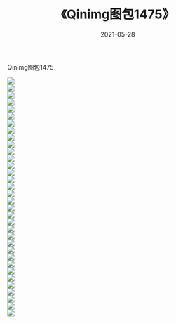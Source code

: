 ﻿---
layout: post
title:  《Qinimg图包1475》
date:   2021-05-28
img: http://imgx.orgx.ga/Qinimg图包/Qinimg图包1475/000.jpg
categories: [美女, 清纯, 唯美]
---

Qinimg图包1475

 ![](http://imgx.orgx.ga/Qinimg图包/Qinimg图包1475/001.jpg) <br>![](http://imgx.orgx.ga/Qinimg图包/Qinimg图包1475/002.jpg) <br>![](http://imgx.orgx.ga/Qinimg图包/Qinimg图包1475/003.jpg) <br>![](http://imgx.orgx.ga/Qinimg图包/Qinimg图包1475/004.jpg) <br>![](http://imgx.orgx.ga/Qinimg图包/Qinimg图包1475/005.jpg) <br>![](http://imgx.orgx.ga/Qinimg图包/Qinimg图包1475/006.jpg) <br>![](http://imgx.orgx.ga/Qinimg图包/Qinimg图包1475/007.jpg) <br>![](http://imgx.orgx.ga/Qinimg图包/Qinimg图包1475/008.jpg) <br>![](http://imgx.orgx.ga/Qinimg图包/Qinimg图包1475/009.jpg) <br>![](http://imgx.orgx.ga/Qinimg图包/Qinimg图包1475/010.jpg) <br>![](http://imgx.orgx.ga/Qinimg图包/Qinimg图包1475/011.jpg) <br>![](http://imgx.orgx.ga/Qinimg图包/Qinimg图包1475/012.jpg) <br>![](http://imgx.orgx.ga/Qinimg图包/Qinimg图包1475/013.jpg) <br>![](http://imgx.orgx.ga/Qinimg图包/Qinimg图包1475/014.jpg) <br>![](http://imgx.orgx.ga/Qinimg图包/Qinimg图包1475/015.jpg) <br>![](http://imgx.orgx.ga/Qinimg图包/Qinimg图包1475/016.jpg) <br>![](http://imgx.orgx.ga/Qinimg图包/Qinimg图包1475/017.jpg) <br>![](http://imgx.orgx.ga/Qinimg图包/Qinimg图包1475/018.jpg) <br>![](http://imgx.orgx.ga/Qinimg图包/Qinimg图包1475/019.jpg) <br>![](http://imgx.orgx.ga/Qinimg图包/Qinimg图包1475/020.jpg) <br>![](http://imgx.orgx.ga/Qinimg图包/Qinimg图包1475/021.jpg) <br>![](http://imgx.orgx.ga/Qinimg图包/Qinimg图包1475/022.jpg) <br>![](http://imgx.orgx.ga/Qinimg图包/Qinimg图包1475/023.jpg) <br>![](http://imgx.orgx.ga/Qinimg图包/Qinimg图包1475/024.jpg) <br>![](http://imgx.orgx.ga/Qinimg图包/Qinimg图包1475/025.jpg) <br>![](http://imgx.orgx.ga/Qinimg图包/Qinimg图包1475/026.jpg) <br>![](http://imgx.orgx.ga/Qinimg图包/Qinimg图包1475/027.jpg) <br>![](http://imgx.orgx.ga/Qinimg图包/Qinimg图包1475/028.jpg) <br>![](http://imgx.orgx.ga/Qinimg图包/Qinimg图包1475/029.jpg) <br>![](http://imgx.orgx.ga/Qinimg图包/Qinimg图包1475/030.jpg) <br>![](http://imgx.orgx.ga/Qinimg图包/Qinimg图包1475/031.jpg) <br>![](http://imgx.orgx.ga/Qinimg图包/Qinimg图包1475/032.jpg) <br>![](http://imgx.orgx.ga/Qinimg图包/Qinimg图包1475/033.jpg) <br>![](http://imgx.orgx.ga/Qinimg图包/Qinimg图包1475/034.jpg) <br>
